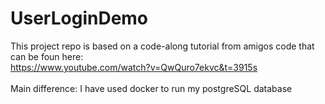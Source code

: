 # UserLoginDemo

This project repo is based on a code-along tutorial from amigos code that can be foun here:
</br>
https://www.youtube.com/watch?v=QwQuro7ekvc&t=3915s
</br>
</br>
Main difference: I have used docker to run my postgreSQL database
</br>
